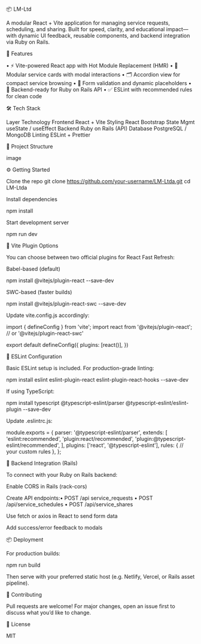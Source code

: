 📦 LM-Ltd

A modular React + Vite application for managing service requests, scheduling, and sharing. Built for speed, clarity, and educational impact—with dynamic UI feedback, reusable components, and backend integration via Ruby on Rails.

🚀 Features

• ⚡️ Vite-powered React app with Hot Module Replacement (HMR) • 🧩 Modular service cards with modal interactions • 🗂 Accordion view for compact service browsing • 🧠 Form validation and dynamic placeholders • 🔗 Backend-ready for Ruby on Rails API • ✅ ESLint with recommended rules for clean code

🛠 Tech Stack

Layer Technology Frontend React + Vite Styling React Bootstrap State Mgmt useState / useEffect Backend Ruby on Rails (API) Database PostgreSQL / MongoDB Linting ESLint + Prettier

📁 Project Structure

image

⚙️ Getting Started

Clone the repo
git clone https://github.com/your-username/LM-Ltda.git 
cd LM-Ltda

Install dependencies

npm install

Start development server

npm run dev

🔌 Vite Plugin Options

You can choose between two official plugins for React Fast Refresh:

Babel-based (default)

npm install @vitejs/plugin-react --save-dev

SWC-based (faster builds)

npm install @vitejs/plugin-react-swc --save-dev

Update vite.config.js accordingly:

import { defineConfig } from 'vite'; import react from '@vitejs/plugin-react'; // or '@vitejs/plugin-react-swc'

export default defineConfig({ plugins: [react()], })

🧹 ESLint Configuration

Basic ESLint setup is included. For production-grade linting:

npm install eslint eslint-plugin-react eslint-plugin-react-hooks --save-dev

If using TypeScript:

npm install typescript @typescript-eslint/parser @typescript-eslint/eslint-plugin --save-dev

Update .eslintrc.js:

module.exports = { parser: '@typescript-eslint/parser', extends: [ 'eslint:recommended', 'plugin:react/recommended', 'plugin:@typescript-eslint/recommended', ], plugins: ['react', '@typescript-eslint'], rules: { // your custom rules }, };

🔗 Backend Integration (Rails)

To connect with your Ruby on Rails backend:

Enable CORS in Rails (rack-cors)

Create API endpoints:• POST /api service_requests • POST /api/service_schedules • POST /api/service_shares

Use fetch or axios in React to send form data

Add success/error feedback to modals

📦 Deployment

For production builds:

npm run build

Then serve with your preferred static host (e.g. Netlify, Vercel, or Rails asset pipeline).

🧠 Contributing

Pull requests are welcome! For major changes, open an issue first to discuss what you’d like to change.

📜 License

MIT
